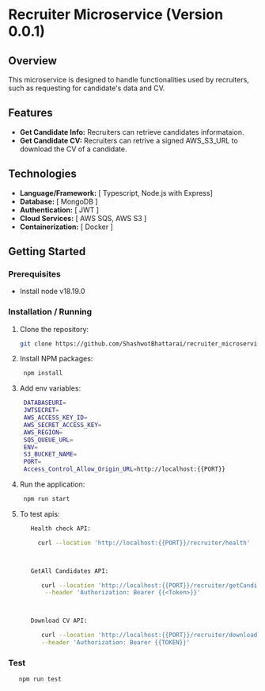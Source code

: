# Recruiter Microservice (Version 0.0.1)

## Overview

This microservice is designed to handle functionalities used by recruiters, such as requesting for candidate's data and CV.

## Features

- **Get Candidate Info:** Recruiters can retrieve candidates informataion.
- **Get Candidate CV:** Recruiters can retrive a signed AWS_S3_URL to download the CV of a candidate.

## Technologies

- **Language/Framework:** [ Typescript, Node.js with Express]
- **Database:** [ MongoDB ]
- **Authentication:** [ JWT ]
- **Cloud Services:** [ AWS SQS, AWS S3 ]
- **Containerization:** [ Docker ]

## Getting Started

### Prerequisites

- Install node v18.19.0

### Installation / Running

1. Clone the repository:

   ```bash
   git clone https://github.com/ShashwotBhattarai/recruiter_microservice.git
   ```

2. Install NPM packages:

   ```bash
    npm install
   ```

3. Add env variables:

   ```bash
    DATABASEURI=
    JWTSECRET=
    AWS_ACCESS_KEY_ID=
    AWS_SECRET_ACCESS_KEY=
    AWS_REGION=
    SQS_QUEUE_URL=
    ENV=
    S3_BUCKET_NAME=
    PORT=
    Access_Control_Allow_Origin_URL=http://localhost:{{PORT}}
   ```

4. Run the application:

   ```bash
    npm run start
   ```

5. To test apis:

   ```bash
      Health check API:

        curl --location 'http://localhost:{{PORT}}/recruiter/health'



      GetAll Candidates API:

         curl --location 'http://localhost:{{PORT}}/recruiter/getCandidateInfo/all' \
          --header 'Authorization: Bearer {{<Token>}}'



      Download CV API:

         curl --location 'http://localhost:{{PORT}}/recruiter/download/{{AWS_FILE_KEY}}' \
         --header 'Authorization: Bearer {{TOKEN}}'

   ```

### Test

```bash
   npm run test
```
